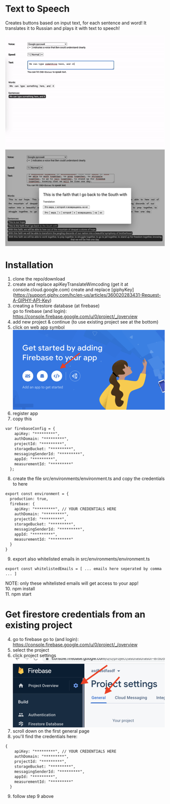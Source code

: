 # Text to Speech
Creates buttons based on input text, for each sentence and word!
It translates it to Russian and plays it with text to speech!

<img src="src/assets/animation.gif">
<img src="src/assets/screenshot2.png">

# Installation
1. clone the repo/download
2. create and replace apiKeyTranslateWimcoding (get it at console.cloud.google.com)
create and replace [giphyKey] (https://support.giphy.com/hc/en-us/articles/360020283431-Request-A-GIPHY-API-Key)
3. creating a firestore database (at firebase)  
go to firebase (and login): https://console.firebase.google.com/u/0/project/_/overview
4. add new project & continue (to use existing project see at the bottom)
5. click on web app symbol
![alt text](readme-img-firebase.png)
6. register app
7. copy this
```
var firebaseConfig = {
    apiKey: "*********",
    authDomain: "*********",
    projectId: "*********",
    storageBucket: "*********",
    messagingSenderId: "*********",
    appId: "*********",
    measurementId: "*********"
  };
```
8. create the file src/environments/environment.ts and copy the credentials to here
```
export const environment = {
  production: true,
  firebase: {
    apiKey: "*********", // YOUR CREDENTIALS HERE
    authDomain: "*********",
    projectId: "*********",
    storageBucket: "*********",
    messagingSenderId: "*********",
    appId: "*********",
    measurementId: "*********"
  }
}
```  
9. export also whitelisted emails in src/environments/environment.ts   
```
export const whitelistedEmails = [ ... emails here seperated by comma ... ]
```  
NOTE: only these whitelisted emails will get access to your app!  
10. npm install  
11. npm start

# Get firestore credentials from an existing project
4. go to firebase
go to (and login): https://console.firebase.google.com/u/0/project/_/overview
5. select the project
6. click project settings
![alt text](readme-project-settings.png)
7. scroll down on the first general page
8. you'll find the credentials here:
```
{
    apiKey: "*********", // YOUR CREDENTIALS HERE
    authDomain: "*********",
    projectId: "*********",
    storageBucket: "*********",
    messagingSenderId: "*********",
    appId: "*********",
    measurementId: "*********"
  }
  ```
9. follow step 9 above
